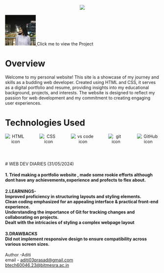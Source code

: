 <p align="center">
 <img src="https://capsule-render.vercel.app/api?type=waving&height=150&color=0c0a8a&text=Aditi,%20Portfolio%20Website&textBg=false&fontColor=ffebef&animation=fadeIn"/>
</p>
<p>
<a href="https://aditiiprasad.github.io/Aditi/">
  <img src="images\photo.jpg" height="100"> 
</a>
 Click me to view the Project
</p>



<h1> Overview</h1>
<p>Welcome to my personal website! This site is a showcase of my journey and skills as a budding web developer. Created using HTML and CSS, it serves as a digital portfolio and resume, providing insights into my educational background, projects, and interests. The website is designed to reflect my passion for web development and my commitment to creating engaging user experiences.</p>

<h1> Technologies Used </h1>


<div style="text-align: center;">
  <div style="display: flex; justify-content: center; gap: 20px;">
    <img src="https://user-images.githubusercontent.com/25181517/192158954-f88b5814-d510-4564-b285-dff7d6400dad.png" alt="HTML icon" height="90px" title="HTML">
    &nbsp;
    <img src="https://user-images.githubusercontent.com/25181517/183898674-75a4a1b1-f960-4ea9-abcb-637170a00a75.png" alt="CSS icon" height="90px" title="CSS">
    &nbsp;
     <img src="https://user-images.githubusercontent.com/25181517/192108891-d86b6220-e232-423a-bf5f-90903e6887c3.png" alt="vs code icon" height="60px" title="Microsoft Visual Studio">
    &nbsp;
    <img src="https://user-images.githubusercontent.com/25181517/192108372-f71d70ac-7ae6-4c0d-8395-51d8870c2ef0.png" alt="git icon" height="75px" title="Git">
    &nbsp;
    <img src="https://user-images.githubusercontent.com/25181517/192108374-8da61ba1-99ec-41d7-80b8-fb2f7c0a4948.png" alt="GitHub icon" height="75px" title="GitHub">
    
   
  </div>
</div>
# WEB DEV DIARIES (31/05/2024)
<h4>
 1. Tried making a portfolio website , made some rookie efforts although dont have any achievements,experience and profects to flex about.
</h4>
 <h4>2.LEARNINGS-
 <BR>
  Improved proficiency in structuring layouts and styling elements.
  <BR>
  Clean coding emphasized for an appealing interface & practical front-end experience.
  <BR>
  Understanding the importance of Git for tracking changes and collaborating on projects.
  <BR>
  Dealt with the intricacies of styling a complex webpage layout
 </h4>
 <H4>3.DRAWBACKS
  <BR>
  Did not implement responsive design to ensure compatibility across various screen sizes.
 </H4>





Author -Aditi 
<br>
email -
 aditi03prasad@gmail.com
<br>
btech60046.23@bitmesra.ac.in 
<br>
